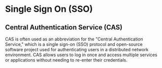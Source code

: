 # Single Sign On (SSO)



## Central Authentication Service (CAS)
CAS is often used as an abbreviation for the "Central Authentication Service," which is a single sign-on (SSO) protocol and open-source software project used for authenticating users in a distributed network environment. CAS allows users to log in once and access multiple services or applications without needing to re-enter their credentials.
